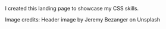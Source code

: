 I created this landing page to showcase my CSS skills.

Image credits:
Header image by Jeremy Bezanger on Unsplash
